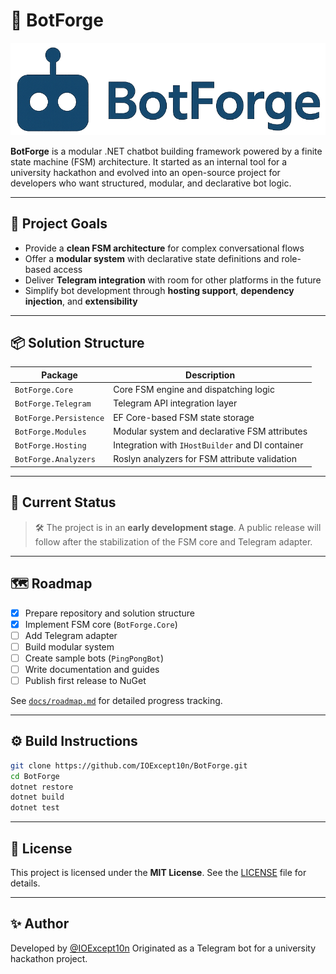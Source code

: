 # 🤖 BotForge

![BotForge icon](res/icon_flat.png)

**BotForge** is a modular .NET chatbot building framework powered by a finite state machine (FSM) architecture.
It started as an internal tool for a university hackathon and evolved into an open-source project for developers who want structured, modular, and declarative bot logic.

---

## 🚀 Project Goals

- Provide a **clean FSM architecture** for complex conversational flows
- Offer a **modular system** with declarative state definitions and role-based access
- Deliver **Telegram integration** with room for other platforms in the future
- Simplify bot development through **hosting support**, **dependency injection**, and **extensibility**

---

## 📦 Solution Structure

| Package | Description |
|----------|-------------|
| `BotForge.Core` | Core FSM engine and dispatching logic |
| `BotForge.Telegram` | Telegram API integration layer |
| `BotForge.Persistence` | EF Core-based FSM state storage |
| `BotForge.Modules` | Modular system and declarative FSM attributes |
| `BotForge.Hosting` | Integration with `IHostBuilder` and DI container |
| `BotForge.Analyzers` | Roslyn analyzers for FSM attribute validation |

---

## 🧰 Current Status

> 🛠️ The project is in an **early development stage**.
> A public release will follow after the stabilization of the FSM core and Telegram adapter.

---

## 🗺️ Roadmap

- [x] Prepare repository and solution structure
- [X] Implement FSM core (`BotForge.Core`)
- [ ] Add Telegram adapter
- [ ] Build modular system
- [ ] Create sample bots (`PingPongBot`)
- [ ] Write documentation and guides
- [ ] Publish first release to NuGet

See [`docs/roadmap.md`](docs/roadmap.md) for detailed progress tracking.

---

## ⚙️ Build Instructions
```bash
git clone https://github.com/IOExcept10n/BotForge.git
cd BotForge
dotnet restore
dotnet build
dotnet test
```
---

## 📄 License

This project is licensed under the **MIT License**.
See the [LICENSE](LICENSE) file for details.

---

## ✨ Author

Developed by [@IOExcept10n](https://github.com/IOExcept10n)
Originated as a Telegram bot for a university hackathon project.
